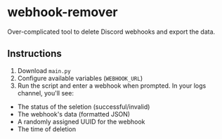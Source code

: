 # webhook-remover
Over-complicated tool to delete Discord webhooks and export the data.

## Instructions
1) Download `main.py`
2) Configure available variables (`WEBHOOK_URL`)
3) Run the script and enter a webhook when prompted. In your logs channel, you'll see:
 - The status of the seletion (successful/invalid)
 - The webhook's data (formatted JSON)
 - A randomly assigned UUID for the webhook
 - The time of deletion
